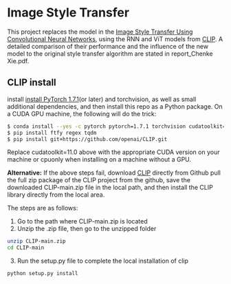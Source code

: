 # Image Style Transfer
This project replaces the model in the [Image Style Transfer Using Convolutional Neural Networks](http://www.cv-foundation.org/openaccess/content_cvpr_2016/html/Gatys_Image_Style_Transfer_CVPR_2016_paper.html), using the RNN and ViT models from [CLIP](https://arxiv.org/abs/2103.00020). A detailed comparison of their performance and the influence of the new model to the original style transfer algorithm are stated in report_Chenke Xie.pdf.

## CLIP install
install [install PyTorch 1.7.1](https://pytorch.org/get-started/locally/)(or later) and torchvision, as well as small additional dependencies, and then install this repo as a Python package. On a CUDA GPU machine, the following will do the trick:

```bash
$ conda install --yes -c pytorch pytorch=1.7.1 torchvision cudatoolkit=11.0
$ pip install ftfy regex tqdm
$ pip install git+https://github.com/openai/CLIP.git
```

Replace cudatoolkit=11.0 above with the appropriate CUDA version on your machine or cpuonly when installing on a machine without a GPU.


**Alternative:**
If the above steps fail, download [CLIP](https://github.com/openai/CLIP) directly from Github
pull the full zip package of the CLIP project from the github, save the downloaded CLIP-main.zip file in the local path, and then install the CLIP library directly from the local area.

The steps are as follows:
1. Go to the path where CLIP-main.zip is located
2. Unzip the .zip file, then go to the unzipped folder
```bash
unzip CLIP-main.zip
cd CLIP-main
```
3. Run the setup.py file to complete the local installation of clip
```bash
python setup.py install
```